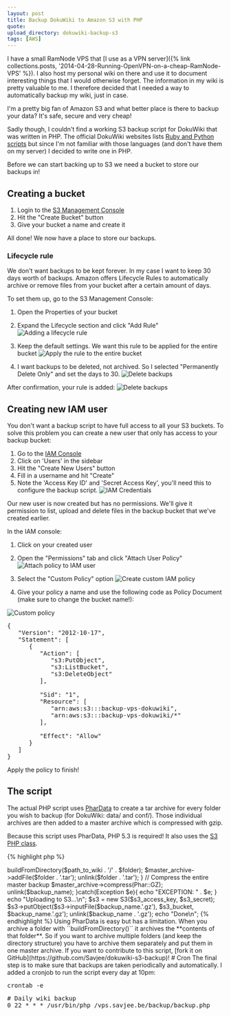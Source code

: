 ```yaml
---
layout: post
title: Backup DokuWiki to Amazon S3 with PHP
quote: 
upload_directory: dokuwiki-backup-s3
tags: [AWS]
---
```


I have a small RamNode VPS that [I use as a VPN server]({% link collections.posts, '2014-04-28-Running-OpenVPN-on-a-cheap-RamNode-VPS' %}). I also host my personal wiki on there and use it to document interesting things that I would otherwise forget. The information in my wiki is pretty valuable to me. I therefore decided that I needed a way to automatically backup my wiki, just in case. 

I'm a pretty big fan of Amazon S3 and what better place is there to backup your data? It's safe, secure and very cheap!

Sadly though, I couldn't find a working S3 backup script for DokuWiki that was written in PHP. The official DokuWiki websites lists [Ruby and Python scripts](https://www.dokuwiki.org/tips:backuptos3) but since I'm not familiar with those languages (and don't have them on my server) I decided to write one in PHP.

<!--more-->

Before we can start backing up to S3 we need a bucket to store our backups in!

## Creating a bucket
1. Login to the [S3 Management Console](https://console.aws.amazon.com/s3/)
2. Hit the "Create Bucket" button
3. Give your bucket a name and create it

All done! We now have a place to store our backups.

### Lifecycle rule
We don't want backups to be kept forever. In my case I want to keep 30 days worth of backups. Amazon offers Lifecycle Rules to automatically archive or remove files from your bucket after a certain amount of days.

To set them up, go to the S3 Management Console:

1. Open the Properties of your bucket
2. Expand the Lifecycle section and click "Add Rule"
![Adding a lifecycle rule](/uploads/dokuwiki-backup-s3/lifecycle-addrule.png)

3. Keep the default settings. We want this rule to be applied for the entire bucket
![Apply the rule to the entire bucket](/uploads/dokuwiki-backup-s3/lifecycle-applyrule.png)

4. I want backups to be deleted, not archived. So I selected "Permanently Delete Only" and set the days to 30.
![Delete backups](/uploads/dokuwiki-backup-s3/lifecycle-action.png)


After confirmation, your rule is added:
![Delete backups](/uploads/dokuwiki-backup-s3/lifecycle-rule.png)

## Creating new IAM user
You don't want a backup script to have full access to all your S3 buckets. To solve this problem you can create a new user that only has access to your backup bucket:

1. Go to the [IAM Console](https://console.aws.amazon.com/iam/)
2. Click on 'Users' in the sidebar
3. Hit the "Create New Users" button
4. Fill in a username and hit "Create"
5. Note the 'Access Key ID' and 'Secret Access Key', you'll need this to configure the backup script.
![IAM Credentials](/uploads/dokuwiki-backup-s3/iam-credentials.png)

Our new user is now created but has no permissions. We'll give it permission to list, upload and delete files in the backup bucket that we've created earlier.

In the IAM console:

1. Click on your created user
2. Open the "Permissions" tab and click "Attach User Policy"
![Attach policy to IAM user](/uploads/dokuwiki-backup-s3/iam-permissions.png)

3. Select the "Custom Policy" option
![Create custom IAM policy](/uploads/dokuwiki-backup-s3/iam-custompolicy.png)

4. Give your policy a name and use the following code as Policy Document (make sure to change the bucket name!):

![Custom policy](/uploads/dokuwiki-backup-s3/iam-custompolicy-filled.png)

<pre>
{
   "Version": "2012-10-17",
   "Statement": [
      {
         "Action": [
            "s3:PutObject",
            "s3:ListBucket",
            "s3:DeleteObject"
         ],
         
         "Sid": "1",
         "Resource": [
            "arn:aws:s3:::backup-vps-dokuwiki",
            "arn:aws:s3:::backup-vps-dokuwiki/*"
         ],
         
         "Effect": "Allow"
      }
   ]
}
</pre>

Apply the policy to finish!

## The script
The actual PHP script uses [PharData](http://www.php.net//manual/en/class.phardata.php) to create a tar archive for every folder you wish to backup (for DokuWiki: data/ and conf/). Those individual archives are then added to a master archive which is compressed with gzip.

Because this script uses PharData, PHP 5.3 is required! It also uses the [S3 PHP class](https://github.com/tpyo/amazon-s3-php-class).

{% highlight php %}
<?php

date_default_timezone_set('Europe/Brussels');

// Configure paths (No trailing slashes)
$tmp_backup_directory = '/vps.savjee.be/backup';
$path_to_wiki = '/vps.savjee.be/wiki';
$folders_to_backup = array('data', 'conf');

// Name of the backup file
$backup_name = 'backup-'. date('Y-m-d') .'.tar';

// Amazon S3 configuration
$s3_bucket = 'BUCKET NAME';
$s3_access_key = 'YOUR ACCESS KEY';
$s3_secret = 'YOUR SECRET ACCESS KEY';

// ------------
require 'S3.php';

try{
	$master_archive = new PharData($backup_name);
	
	// Tar each directory
	foreach($folders_to_backup as $folder){
		echo "Compressing folder $folder/ \n";
		$archive = new PharData($folder . '.tar');
		$archive->buildFromDirectory($path_to_wiki . '/' . $folder);
		
		$master_archive->addFile($folder . '.tar');
		unlink($folder . '.tar');
	}
	
	// Compress the entire master backup
	$master_archive->compress(Phar::GZ);
	
	unlink($backup_name);
}catch(Exception $e){
	echo "EXCEPTION: " . $e;
}

echo "Uploading to S3...\n";

$s3 = new S3($s3_access_key, $s3_secret);
$s3->putObject($s3->inputFile($backup_name.'.gz'), $s3_bucket, $backup_name.'.gz');

unlink($backup_name . '.gz');

echo "Done\n";
{% endhighlight %}

Using PharData is easy but has a limitation. When you archive a folder with ``buildFromDirectory()`` it archives the **contents of that folder**. So if you want to archive multiple folders (and keep the directory structure) you have to archive them separately and put them in one master archive.

If you want to contribute to this script, [fork it on GitHub](https://github.com/Savjee/dokuwiki-s3-backup)!

# Cron
The final step is to make sure that backups are taken periodically and automatically. I added a cronjob to run the script every day at 10pm:

<pre>crontab -e</pre>

<pre># Daily wiki backup
0 22 * * * /usr/bin/php /vps.savjee.be/backup/backup.php</pre>